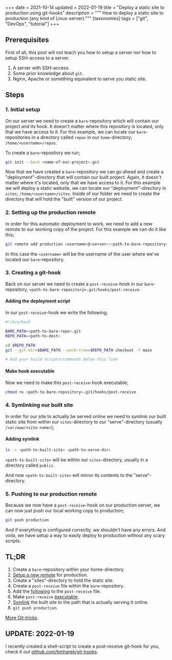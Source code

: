 +++
date = 2021-10-14
updated = 2022-01-19
title = "Deploy a static site to production using git-hooks"
description = """
How to deploy a static site to production (any kind of Linux-server)."""
[taxonomies]
tags = ["git", "DevOps", "tutorial"] 
+++

## Prerequisites

First of all, this post will not teach you how to setup a server nor how to
setup SSH-access to a server.

1. A server with SSH-access.
2. Some prior knowledge about `git`.
3. Nginx, Apache or something equivalent to serve you static site.

## Steps

### 1. Initial setup

On our server we need to create a `bare`-repository which will contain our
project and its hook. It doesn't matter where this repository is located, only
that we have access to it. For this example, we can locate our
`bare`-repositories in a directory called `repos` in our `home`-directory;
`/home/<username>/repos`.

To create a `bare`-repository we run;

```sh
git init --bare <name-of-our-project>.git
```

Now that we have created a `bare`-repository we can go ahead and create a
"deployment"-directory that will contain our built project. Again, it doesn't
matter where it's located, only that we have access to it. For this example we
will deploy a static website, we can locate our "deployment"-directory in
`sites`; `/home/<username>/sites`. Inside of our folder we need to create the
directory that will hold the "built" version of our project.

### 2. Setting up the production remote

In order for this automatic deployment to work, we need to add a new remote to
our working copy of the project. For this example we can do it like this;

```sh
git remote add production <username>@<server>:<path-to-bare-repository>.git
```

In this case the `<username>` will be the username of the user where we've
located our `bare`-repository.

### 3. Creating a git-hook

Back on our server we need to create a `post-receive`-hook in our
`bare`-repository, `<path-to-bare-repository>.git/hooks/post-receive`.

#### Adding the deployment script

In our `post-receive`-hook we write the following;

```sh
#!/bin/bash

BARE_PATH=<path-to-bare-repo>.git
REPO_PATH=<path-to-dest>

cd $REPO_PATH
git --git-dir=$BARE_PATH --work-tree=$REPO_PATH checkout -f main

# Add your build scripts/commands below this line
```

#### Make hook executable

Now we need to make this `post-receive`-hook executable;

```sh
chmod +x <path-to-bare-repository>.git/hooks/post-receive
```

### 4. Symlinking our built site

In order for our site to actually be served online we need to symlink our built
static site from within our `sites`-directory to our "serve"-directory (usually
`/var/www/<site-name>`);

#### Adding symlink

```sh
ln -s <path-to-built-site> <path-to-serve-dir>
```

`<path-to-built-site>` will be within our `sites`-directory, usually in a
directory called `public`.

And now `<path-to-built-site>` will mirror its contents to the
"serve"-directory.

### 5. Pushing to our production remote

Because we now have a `post-receive`-hook on our production server, we can now
just push our local working copy to production;

```sh
git push production
```

And if everything is configured correctly, we shouldn't have any errors. And
voila, we have setup a way to easily deploy to production without any scary
scripts.

## TL;DR

1. Create a `bare`-repository within your home-directory.
1. [Setup a new remote](#2-setting-up-the-production-remote) for production.
1. Create a "sites"-directory to hold the static site.
1. Create a `post-receive` file within the `bare`-repository.
1. Add the [following](#adding-the-deployment-script) to the `post-receive`
   file.
1. Make `post-receive` [executable](#make-hook-executable).
1. [Symlink](#adding-symlink) the built site to the path that is actually
   serving it online.
1. `git push production`.

[More Git-tricks](@/garden/tools/git.md).

## UPDATE: 2022-01-19

I recently created a shell-script to create a post-receive git-hook for you,
check it out
[github.com/timharek/git-hooks](https://github.com/timharek/git-hooks).
